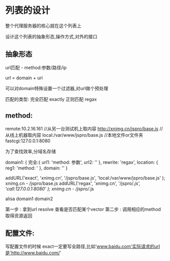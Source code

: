列表的设计
=========

整个代理服务器的核心就在这个列表上

设计这个列表的抽象形态,操作方式,对外的接口

抽象形态
-------

url匹配 - method:参数/路径/ip

url = domain + uri

可以对domain特殊设置一个过滤器,对url做个预处理

匹配的类型:
完全匹配 exactly
正则匹配 regax

method:
-------

remote:10.2.16.161  //从另一台测试机上取内容
http://xnimg.cn/jspro/base.js  //从线上机器取内容
local:/var/www/jspro/base.js  //本地文件or文件夹
fastcgi:127.0.0.1:8080


为了查找效率,分域名存储

domain1: {
	完全:{
		url1: 'method: 参数',
		url2: ''
	},
	rewrite: 'regax',
	location: {
		reg1: 'method: '
	},
	domain: ''
}

addURL('exact', 'xnimg.cn', '/jspro/base.js', 'local:/var/www/jspro/base.js' );
xnimg.cn - /jspro/base.js
addURL('regax', 'xnimg.cn', '/jspro/*.js', 'call:127.0.0.1:8080' );
xnimg.cn - /jspro/*.js

alisa domain1 domain2

第一步 : 拿到url resolve 查看是否匹配某个vector
第二步 : 调用相应的method 取得资源返回

配置文件:
--------

写配置文件的时候 exact一定要写全路径,比如'www.baidu.com'实际请求的url是'http://www.baidu.com/'
